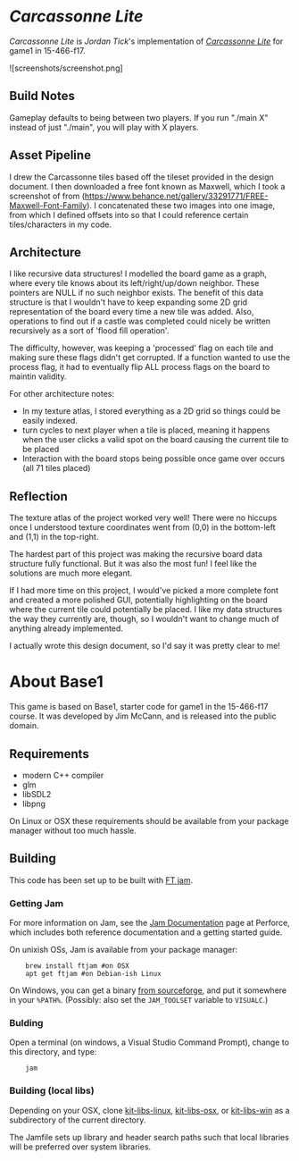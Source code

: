 # *Carcassonne Lite*

*Carcassonne Lite* is *Jordan Tick*'s implementation of [*Carcassonne Lite*](http://graphics.cs.cmu.edu/courses/15-466-f17/game1-designs/jrtick) for game1 in 15-466-f17.

![screenshots/screenshot.png]

## Build Notes
Gameplay defaults to being between two players. If you run "./main X" instead of just "./main", you will play with X players.

## Asset Pipeline

I drew the Carcassonne tiles based off the tileset provided in the design document. 
I then downloaded a free font known as Maxwell, which I took a screenshot of from (https://www.behance.net/gallery/33291771/FREE-Maxwell-Font-Family).
I concatenated these two images into one image, from which I defined offsets into so that I could reference certain tiles/characters in my code.

## Architecture
I like recursive data structures! I modelled the board game as a graph, where every tile knows about its left/right/up/down neighbor. These pointers are NULL if no such neighbor exists.
The benefit of this data structure is that I wouldn't have to keep expanding some 2D grid representation of the board every time a new tile was added. Also, operations to find out if a castle was completed could nicely be written recursively as a sort of 'flood fill operation'.

The difficulty, however, was keeping a 'processed' flag on each tile and making sure these flags didn't get corrupted. If a function wanted to use the process flag, it had to eventually flip ALL process flags on the board to maintin validity.

For other architecture notes:
 - In my texture atlas, I stored everything as a 2D grid so things could be easily indexed.
 - turn cycles to next player when a tile is placed, meaning it happens when the user clicks a valid spot on the board causing the current tile to be placed
 - Interaction with the board stops being possible once game over occurs (all 71 tiles placed)

## Reflection

The texture atlas of the project worked very well! There were no hiccups once I understood texture coordinates went from (0,0) in the bottom-left and (1,1) in the top-right.

The hardest part of this project was making the recursive board data structure fully functional. But it was also the most fun! I feel like the solutions are much more elegant.

If I had more time on this project, I would've picked a more complete font and created a more polished GUI, potentially highlighting on the board where the current tile could potentially be placed. I like my data structures the way they currently are, though, so I wouldn't want to change much of anything already implemented.

I actually wrote this design document, so I'd say it was pretty clear to me!


# About Base1

This game is based on Base1, starter code for game1 in the 15-466-f17 course. It was developed by Jim McCann, and is released into the public domain.

## Requirements

 - modern C++ compiler
 - glm
 - libSDL2
 - libpng

On Linux or OSX these requirements should be available from your package manager without too much hassle.

## Building

This code has been set up to be built with [FT jam](https://www.freetype.org/jam/).

### Getting Jam

For more information on Jam, see the [Jam Documentation](https://www.perforce.com/documentation/jam-documentation) page at Perforce, which includes both reference documentation and a getting started guide.

On unixish OSs, Jam is available from your package manager:
```
	brew install ftjam #on OSX
	apt get ftjam #on Debian-ish Linux
```

On Windows, you can get a binary [from sourceforge](https://sourceforge.net/projects/freetype/files/ftjam/2.5.2/ftjam-2.5.2-win32.zip/download),
and put it somewhere in your `%PATH%`.
(Possibly: also set the `JAM_TOOLSET` variable to `VISUALC`.)

### Bulding
Open a terminal (on windows, a Visual Studio Command Prompt), change to this directory, and type:
```
	jam
```

### Building (local libs)

Depending on your OSX, clone 
[kit-libs-linux](https://github.com/ixchow/kit-libs-linux),
[kit-libs-osx](https://github.com/ixchow/kit-libs-osx),
or [kit-libs-win](https://github.com/ixchow/kit-libs-win)
as a subdirectory of the current directory.

The Jamfile sets up library and header search paths such that local libraries will be preferred over system libraries.
